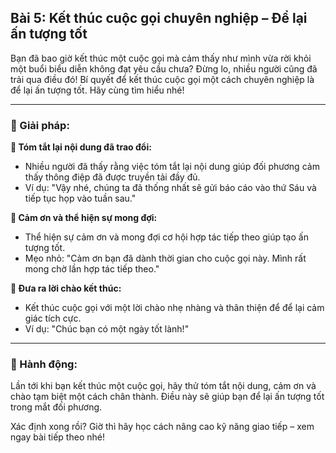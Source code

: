 ## Bài 5: Kết thúc cuộc gọi chuyên nghiệp – Để lại ấn tượng tốt

Bạn đã bao giờ kết thúc một cuộc gọi mà cảm thấy như mình vừa rời khỏi một buổi biểu diễn không đạt yêu cầu chưa? Đừng lo, nhiều người cũng đã trải qua điều đó! Bí quyết để kết thúc cuộc gọi một cách chuyên nghiệp là để lại ấn tượng tốt. Hãy cùng tìm hiểu nhé!

---

### 📌 Giải pháp:

**🔹 Tóm tắt lại nội dung đã trao đổi:**

- Nhiều người đã thấy rằng việc tóm tắt lại nội dung giúp đối phương cảm thấy thông điệp đã được truyền tải đầy đủ.  
- Ví dụ: "Vậy nhé, chúng ta đã thống nhất sẽ gửi báo cáo vào thứ Sáu và tiếp tục họp vào tuần sau."

**🔹 Cảm ơn và thể hiện sự mong đợi:**

- Thể hiện sự cảm ơn và mong đợi cơ hội hợp tác tiếp theo giúp tạo ấn tượng tốt.  
- Mẹo nhỏ: "Cảm ơn bạn đã dành thời gian cho cuộc gọi này. Mình rất mong chờ lần hợp tác tiếp theo."

**🔹 Đưa ra lời chào kết thúc:**

- Kết thúc cuộc gọi với một lời chào nhẹ nhàng và thân thiện để để lại cảm giác tích cực.  
- Ví dụ: "Chúc bạn có một ngày tốt lành!"

---

### 🚀 Hành động:

Lần tới khi bạn kết thúc một cuộc gọi, hãy thử tóm tắt nội dung, cảm ơn và chào tạm biệt một cách chân thành. Điều này sẽ giúp bạn để lại ấn tượng tốt trong mắt đối phương.

Xác định xong rồi? Giờ thì hãy học cách nâng cao kỹ năng giao tiếp – xem ngay bài tiếp theo nhé!